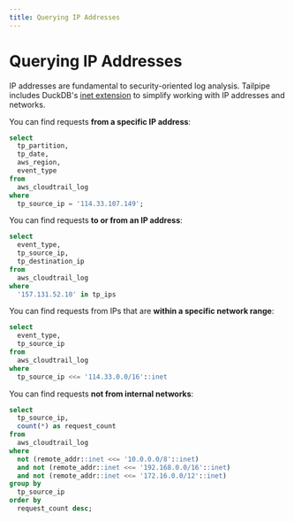```yaml
---
title: Querying IP Addresses
---
```



# Querying IP Addresses

IP addresses are fundamental to security-oriented log analysis. Tailpipe includes DuckDB's [inet extension](https://duckdb.org/docs/extensions/inet.html) to simplify working with IP addresses and networks.

You can find requests **from a specific IP address**:

```sql
select
  tp_partition,
  tp_date,
  aws_region,
  event_type
from
  aws_cloudtrail_log
where
  tp_source_ip = '114.33.107.149';
```

You can find requests **to or from an IP address**:

```sql
select
  event_type,
  tp_source_ip,
  tp_destination_ip
from
  aws_cloudtrail_log
where
  '157.131.52.10' in tp_ips
```

You can find requests from IPs that are **within a specific network range**:

```sql
select
  event_type,
  tp_source_ip
from
  aws_cloudtrail_log
where
  tp_source_ip <<= '114.33.0.0/16'::inet
```

You can find requests **not from internal networks**:

```sql
select
  tp_source_ip,
  count(*) as request_count
from
  aws_cloudtrail_log
where
  not (remote_addr::inet <<= '10.0.0.0/8'::inet)
  and not (remote_addr::inet <<= '192.168.0.0/16'::inet)
  and not (remote_addr::inet <<= '172.16.0.0/12'::inet)
group by
  tp_source_ip
order by
  request_count desc;
```



